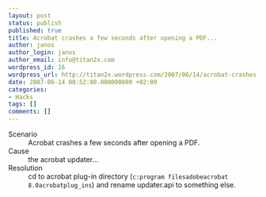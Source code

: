 ```yaml
---
layout: post
status: publish
published: true
title: Acrobat crashes a few seconds after opening a PDF...
author: janos
author_login: janos
author_email: info@titan2x.com
wordpress_id: 16
wordpress_url: http://titan2x.wordpress.com/2007/06/14/acrobat-crashes-a-few-seconds-after-opening-a-pdf/
date: 2007-06-14 00:52:00.000000000 +02:00
categories:
- Hacks
tags: []
comments: []
---
```

<dl>
<dt>Scenario</dt>
<dd>Acrobat crashes a few seconds after opening a PDF.</dd>

<dt>Cause</dt>
<dd>the acrobat updater...</dd>

<dt>Resolution</dt>
<dd>cd to acrobat plug-in directory (<code>c:program filesadobeacrobat 8.0acrobatplug_ins</code>) and rename updater.api to something else.
</dd>
</dl>
